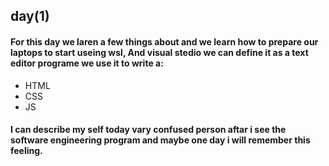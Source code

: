 ## day(1)

#### For this day we laren a few things about and we learn how to prepare our laptops to start useing wsl, And visual stedio we can define it as a text editor programe we use it to write a:
* HTML
* CSS
* JS

#### I can describe my self today vary confused person aftar i see the software engineering program and maybe one day i will remember this feeling.
